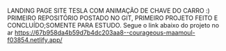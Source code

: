 LANDING PAGE SITE TESLA COM ANIMAÇÃO DE CHAVE DO CARRO :) 
PRIMEIRO REPOSITÓRIO POSTADO NO GIT, PRIMEIRO PROJETO FEITO E CONCLUÍDO;SOMENTE PARA ESTUDO.
Segue o link abaixo do projeto no ar
https://67b958da4b59d7b4dc203aa8--courageous-maamoul-f03854.netlify.app/
